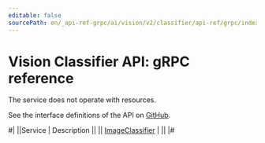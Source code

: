 ```yaml
---
editable: false
sourcePath: en/_api-ref-grpc/ai/vision/v2/classifier/api-ref/grpc/index.md
---
```


# Vision Classifier API: gRPC reference

The service does not operate with resources.

See the interface definitions of the API on [GitHub](https://github.com/yandex-cloud/cloudapi).

#|
||Service | Description ||
|| [ImageClassifier](ImageClassifier/index.md) |  ||
|#